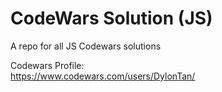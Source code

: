 # CodeWars Solution (JS)
A repo for all JS Codewars solutions 

Codewars Profile: \
https://www.codewars.com/users/DylonTan/
